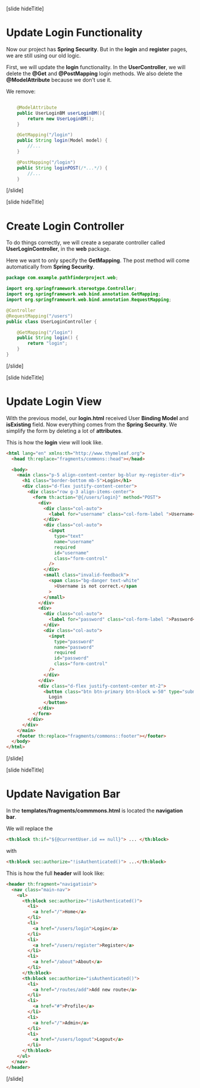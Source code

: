 [slide hideTitle]

# Update Login Functionality

Now our project has **Spring Security**. But in the **login** and **register** pages, we are still using our old logic.

First, we will update the **login** functionality. In the **UserController**, we will delete the **@Get** and **@PostMapping** login methods. We also delete the **@ModelAttribute** because we don't use it.

We remove:

```java

    @ModelAttribute
    public UserLoginBM userLoginBM(){
        return new UserLoginBM();
    }

    @GetMapping("/login")
    public String login(Model model) {
        //...
    }

    @PostMapping("/login")
    public String loginPOST(/*...*/) {
        //...
    }
```

[/slide]

[slide hideTitle]

# Create Login Controller

To do things correctly, we will create a separate controller called **UserLoginController**, in the **web** package.

Here we want to only specify the **GetMapping**. The post method will come automatically from **Spring Security**.

```java
package com.example.pathfinderproject.web;

import org.springframework.stereotype.Controller;
import org.springframework.web.bind.annotation.GetMapping;
import org.springframework.web.bind.annotation.RequestMapping;

@Controller
@RequestMapping("/users")
public class UserLoginController {

    @GetMapping("/login")
    public String login() {
        return "login";
    }
}
```

[/slide]

[slide hideTitle]

# Update Login View

With the previous model, our **login.html** received User **Binding Model** and **isExisting** field. Now everything comes from the **Spring Security**. We simplify the form by deleting a lot of **attributes**.

This is how the **login** view will look like.

```html
<html lang="en" xmlns:th="http://www.thymeleaf.org">
  <head th:replace="fragments/commons::head"></head>

  <body>
    <main class="p-5 align-content-center bg-blur my-register-div">
      <h1 class="border-bottom mb-5">Login</h1>
      <div class="d-flex justify-content-center">
        <div class="row g-3 align-items-center">
          <form th:action="@{/users/login}" method="POST">
            <div>
              <div class="col-auto">
                <label for="username" class="col-form-label ">Username</label>
              </div>
              <div class="col-auto">
                <input
                  type="text"
                  name="username"
                  required
                  id="username"
                  class="form-control"
                />
              </div>
              <small class="invalid-feedback">
                <span class="bg-danger text-white"
                  >Username is not correct.</span
                >
              </small>
            </div>
            <div>
              <div class="col-auto">
                <label for="password" class="col-form-label ">Password</label>
              </div>
              <div class="col-auto">
                <input
                  type="password"
                  name="password"
                  required
                  id="password"
                  class="form-control"
                />
              </div>
            </div>
            <div class="d-flex justify-content-center mt-2">
              <button class="btn btn-primary btn-block w-50" type="submit">
                Login
              </button>
            </div>
          </form>
        </div>
      </div>
    </main>
    <footer th:replace="fragments/commons::footer"></footer>
  </body>
</html>
```

[/slide]

[slide hideTitle]

# Update Navigation Bar

In the **templates/fragments/commmons.html** is located the **navigation bar**.

We will replace the

```html
<th:block th:if="${@currentUser.id == null}"> ... </th:block>
```

with

```html
<th:block sec:authorize="!isAuthenticated()"> ...</th:block>
```

This is how the full **header** will look like:

```html
<header th:fragment="navigatioin">
  <nav class="main-nav">
    <ul>
      <th:block sec:authorize="!isAuthenticated()">
        <li>
          <a href="/">Home</a>
        </li>
        <li>
          <a href="/users/login">Login</a>
        </li>
        <li>
          <a href="/users/register">Register</a>
        </li>
        <li>
          <a href="/about">About</a>
        </li>
      </th:block>
      <th:block sec:authorize="isAuthenticated()">
        <li>
          <a href="/routes/add">Add new route</a>
        </li>
        <li>
          <a href="#">Profile</a>
        </li>
        <li>
          <a href="/">Admin</a>
        </li>
        <li>
          <a href="/users/logout">Logout</a>
        </li>
      </th:block>
    </ul>
  </nav>
</header>
```

[/slide]
